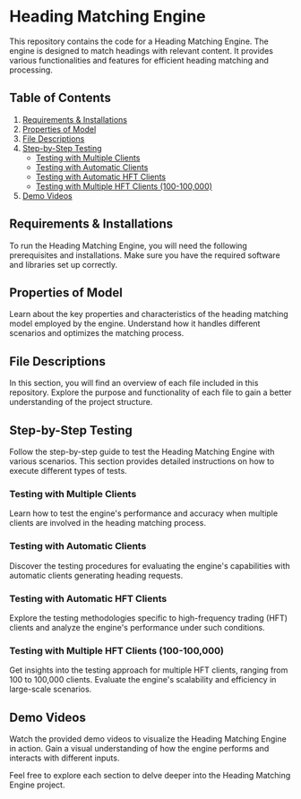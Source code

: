 # Heading Matching Engine

This repository contains the code for a Heading Matching Engine. The engine is designed to match headings with relevant content. It provides various functionalities and features for efficient heading matching and processing.

## Table of Contents

1. [Requirements & Installations](#requirements--installations)
2. [Properties of Model](#properties-of-model)
3. [File Descriptions](#file-descriptions)
4. [Step-by-Step Testing](#step-by-step-testing)
    - [Testing with Multiple Clients](#testing-with-multiple-clients)
    - [Testing with Automatic Clients](#testing-with-automatic-clients)
    - [Testing with Automatic HFT Clients](#testing-with-automatic-hft-clients)
    - [Testing with Multiple HFT Clients (100-100,000)](#testing-with-multiple-hft-clients-100-100000)
5. [Demo Videos](#demo-videos)

## Requirements & Installations
To run the Heading Matching Engine, you will need the following prerequisites and installations. Make sure you have the required software and libraries set up correctly.

## Properties of Model
Learn about the key properties and characteristics of the heading matching model employed by the engine. Understand how it handles different scenarios and optimizes the matching process.

## File Descriptions
In this section, you will find an overview of each file included in this repository. Explore the purpose and functionality of each file to gain a better understanding of the project structure.

## Step-by-Step Testing
Follow the step-by-step guide to test the Heading Matching Engine with various scenarios. This section provides detailed instructions on how to execute different types of tests.

### Testing with Multiple Clients
Learn how to test the engine's performance and accuracy when multiple clients are involved in the heading matching process.

### Testing with Automatic Clients
Discover the testing procedures for evaluating the engine's capabilities with automatic clients generating heading requests.

### Testing with Automatic HFT Clients
Explore the testing methodologies specific to high-frequency trading (HFT) clients and analyze the engine's performance under such conditions.

### Testing with Multiple HFT Clients (100-100,000)
Get insights into the testing approach for multiple HFT clients, ranging from 100 to 100,000 clients. Evaluate the engine's scalability and efficiency in large-scale scenarios.

## Demo Videos
Watch the provided demo videos to visualize the Heading Matching Engine in action. Gain a visual understanding of how the engine performs and interacts with different inputs.

Feel free to explore each section to delve deeper into the Heading Matching Engine project.
